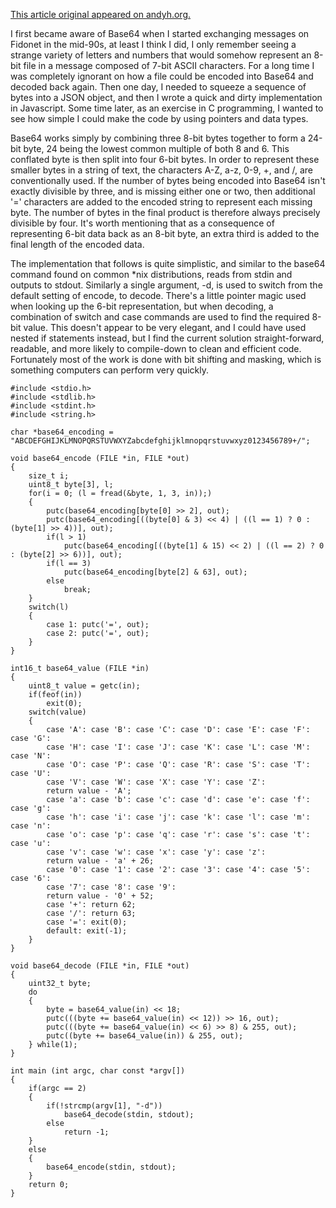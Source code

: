 [This article original appeared on andyh.org.](http://andyh.org/Base64.html)

I first became aware of Base64 when I started exchanging messages on Fidonet in the mid-90s, at least I think I did, I only remember seeing a strange variety of letters and numbers that would somehow represent an 8-bit file in a message composed of 7-bit ASCII characters. For a long time I was completely ignorant on how a file could be encoded into Base64 and decoded back again. Then one day, I needed to squeeze a sequence of bytes into a JSON object, and then I wrote a quick and dirty implementation in Javascript. Some time later, as an exercise in C programming, I wanted to see how simple I could make the code by using pointers and data types.

Base64 works simply by combining three 8-bit bytes together to form a 24-bit byte, 24 being the lowest common multiple of both 8 and 6. This conflated byte is then split into four 6-bit bytes. In order to represent these smaller bytes in a string of text, the characters A-Z, a-z, 0-9, +, and /, are conventionally used. If the number of bytes being encoded into Base64 isn't exactly divisible by three, and is missing either one or two, then additional '=' characters are added to the encoded string to represent each missing byte. The number of bytes in the final product is therefore always precisely divisible by four. It's worth mentioning that as a consequence of representing 6-bit data back as an 8-bit byte, an extra third is added to the final length of the encoded data.

The implementation that follows is quite simplistic, and similar to the base64 command found on common \*nix distributions, reads from stdin and outputs to stdout. Similarly a single argument, -d, is used to switch from the default setting of encode, to decode. There's a little pointer magic used when looking up the 6-bit representation, but when decoding, a combination of switch and case commands are used to find the required 8-bit value. This doesn't appear to be very elegant, and I could have used nested if statements instead, but I find the current solution straight-forward, readable, and more likely to compile-down to clean and efficient code. Fortunately most of the work is done with bit shifting and masking, which is something computers can perform very quickly.

    #include <stdio.h>
    #include <stdlib.h>
    #include <stdint.h>
    #include <string.h>

    char *base64_encoding = "ABCDEFGHIJKLMNOPQRSTUVWXYZabcdefghijklmnopqrstuvwxyz0123456789+/";

    void base64_encode (FILE *in, FILE *out)
    {
        size_t i;
        uint8_t byte[3], l;
        for(i = 0; (l = fread(&byte, 1, 3, in));)
        {
            putc(base64_encoding[byte[0] >> 2], out);
            putc(base64_encoding[((byte[0] & 3) << 4) | ((l == 1) ? 0 : (byte[1] >> 4))], out);
            if(l > 1)
                putc(base64_encoding[((byte[1] & 15) << 2) | ((l == 2) ? 0 : (byte[2] >> 6))], out);
            if(l == 3)
                putc(base64_encoding[byte[2] & 63], out);
            else
                break;
        }
        switch(l)
        {
            case 1: putc('=', out);
            case 2: putc('=', out);
        }
    }

    int16_t base64_value (FILE *in)
    {
        uint8_t value = getc(in);
        if(feof(in))
            exit(0);
        switch(value)
        {
            case 'A': case 'B': case 'C': case 'D': case 'E': case 'F': case 'G':
            case 'H': case 'I': case 'J': case 'K': case 'L': case 'M': case 'N':
            case 'O': case 'P': case 'Q': case 'R': case 'S': case 'T': case 'U':
            case 'V': case 'W': case 'X': case 'Y': case 'Z':
            return value - 'A';
            case 'a': case 'b': case 'c': case 'd': case 'e': case 'f': case 'g':
            case 'h': case 'i': case 'j': case 'k': case 'l': case 'm': case 'n':
            case 'o': case 'p': case 'q': case 'r': case 's': case 't': case 'u':
            case 'v': case 'w': case 'x': case 'y': case 'z':
            return value - 'a' + 26;
            case '0': case '1': case '2': case '3': case '4': case '5': case '6':
            case '7': case '8': case '9':
            return value - '0' + 52;
            case '+': return 62;
            case '/': return 63;
            case '=': exit(0);
            default: exit(-1);
        }
    }

    void base64_decode (FILE *in, FILE *out)
    {
        uint32_t byte;
        do
        {
            byte = base64_value(in) << 18;
            putc(((byte += base64_value(in) << 12)) >> 16, out);
            putc(((byte += base64_value(in) << 6) >> 8) & 255, out);
            putc((byte += base64_value(in)) & 255, out);
        } while(1);
    }

    int main (int argc, char const *argv[])
    {
        if(argc == 2)
        {
            if(!strcmp(argv[1], "-d"))
                base64_decode(stdin, stdout);
            else
                return -1;
        }
        else
        {
            base64_encode(stdin, stdout);
        }
        return 0;
    }
